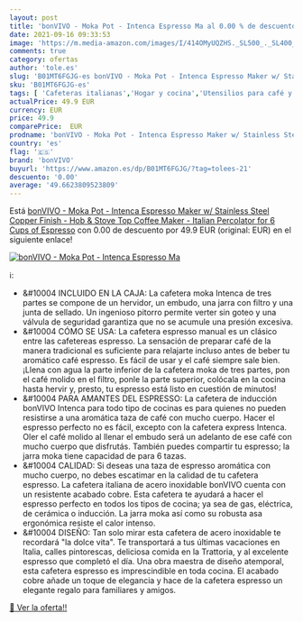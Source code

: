 ```yaml
---
layout: post
title: 'bonVIVO - Moka Pot - Intenca Espresso Ma al 0.00 % de descuento'
date: 2021-09-16 09:33:53
image: 'https://m.media-amazon.com/images/I/414OMyUQZHS._SL500_._SL400_.jpg'
comments: true
category: ofertas
author: 'tole.es'
slug: 'B01MT6FGJG-es bonVIVO - Moka Pot - Intenca Espresso Maker w/ Stainless...'
sku: 'B01MT6FGJG-es'
tags: [ 'Cafeteras italianas','Hogar y cocina','Utensilios para café y té','bonvivo','finish', ]
actualPrice: 49.9 EUR
currency: EUR
price: 49.9
comparePrice:  EUR
prodname: 'bonVIVO - Moka Pot - Intenca Espresso Maker w/ Stainless Steel  Copper Finish - Hob & Stove Top Coffee Maker - Italian Percolator for 6 Cups of Espresso'
country: 'es'
flag: '🇪🇸'
brand: 'bonVIVO'
buyurl: 'https://www.amazon.es/dp/B01MT6FGJG/?tag=tolees-21'
descuento: '0.00'
average: '49.6623809523809'
---
```


Está [bonVIVO - Moka Pot - Intenca Espresso Maker w/ Stainless Steel  Copper Finish - Hob & Stove Top Coffee Maker - Italian Percolator for 6 Cups of Espresso](https://www.amazon.es/dp/B01MT6FGJG/?tag=tolees-21) con 0.00 de descuento por 49.9 EUR (original:  EUR) en el siguiente enlace!

[![bonVIVO - Moka Pot - Intenca Espresso Ma](https://m.media-amazon.com/images/I/414OMyUQZHS._SL500_._SL400_.jpg)](https://www.amazon.es/dp/B01MT6FGJG/?tag=tolees-21)

ℹ️:

- &#10004 INCLUIDO EN LA CAJA: La cafetera moka Intenca de tres partes se compone de un hervidor, un embudo, una jarra con filtro y una junta de sellado. Un ingenioso pitorro permite verter sin goteo y una válvula de seguridad garantiza que no se acumule una presión excesiva.
- &#10004 CÓMO SE USA: La cafetera espresso manual es un clásico entre las cafetereas espresso. La sensación de preparar café de la manera tradicional es suficiente para relajarte incluso antes de beber tu aromático café espresso. Es fácil de usar y el café siempre sale bien. ¡Llena con agua la parte inferior de la cafetera moka de tres partes, pon el café molido en el filtro, ponle la parte superior, colócala en la cocina hasta hervir y, presto, tu espresso está listo en cuestión de minutos!
- &#10004 PARA AMANTES DEL ESPRESSO: La cafetera de inducción bonVIVO Intenca para todo tipo de cocinas es para quienes no pueden resistirse a una aromática taza de café con mucho cuerpo. Hacer el espresso perfecto no es fácil, excepto con la cafetera express Intenca. Oler el café molido al llenar el embudo será un adelanto de ese café con mucho cuerpo que disfrutás. También puedes compartir tu espresso; la jarra moka tiene capacidad de para 6 tazas.
- &#10004 CALIDAD: Si deseas una taza de espresso aromática con mucho cuerpo, no debes escatimar en la calidad de tu cafetera espresso. La cafetera italiana de acero inoxidable bonVIVO cuenta con un resistente acabado cobre. Esta cafetera te ayudará a hacer el espresso perfecto en todos los tipos de cocina; ya sea de gas, eléctrica, de cerámica o inducción. La jarra moka así como su robusta asa ergonómica resiste el calor intenso.
- &#10004 DISEÑO: Tan solo mirar esta cafetera de acero inoxidable te recordará "la dolce vita". Te transportará a tus últimas vacaciones en Italia, calles pintorescas, deliciosa comida en la Trattoria, y al excelente espresso que completó el día. Una obra maestra de diseño atemporal, esta cafetera espresso es imprescindible en toda cocina. El acabado cobre añade un toque de elegancia y hace de la cafetera espresso un elegante regalo para familiares y amigos.

[🛒 Ver la oferta!!](https://www.amazon.es/dp/B01MT6FGJG/?tag=tolees-21)
